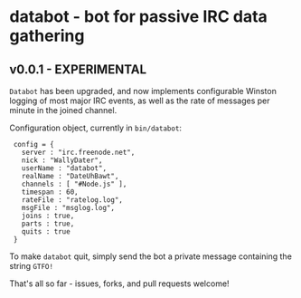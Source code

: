 # databot - bot for passive IRC data gathering

## v0.0.1 - EXPERIMENTAL

`Databot` has been upgraded, and now implements configurable Winston logging of most major IRC events, as well as the rate of messages per minute in the joined channel.  

Configuration object, currently in `bin/databot`:

     config = {
       server : "irc.freenode.net",
       nick : "WallyDater",
       userName : "databot",
       realName : "DateUhBawt",
       channels : [ "#Node.js" ],
       timespan : 60,
       rateFile : "ratelog.log",
       msgFile : "msglog.log",
       joins : true,
       parts : true,
       quits : true
     }

To make `databot` quit, simply send the bot a private message containing the string `GTFO!`

That's all so far - issues, forks, and pull requests welcome!